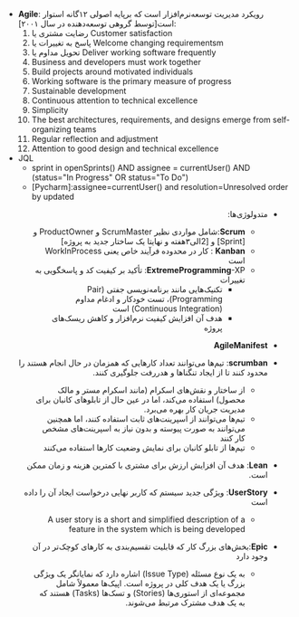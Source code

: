 - **Agile**: رویکرد مدیریت توسعه‌نرم‌افزار است که برپایه اصولی ۱۲گانه استوار است[توسط گروهی توسعه‌دهنده در سال ۲۰۰۱]:
    1. رضایت مشتری یا Customer satisfaction
    2. پاسخ به تغییرات یا Welcome changing requirementsm
    3. تحویل مداوم یا Deliver working software frequently
    4. Business and developers must work together
    5. Build projects around motivated individuals
    6. Working software is the primary measure of progress
    7. Sustainable development
    8. Continuous attention to technical excellence
    9. Simplicity
    10. The best architectures, requirements, and designs emerge from self-organizing teams
    11. Regular reflection and adjustment
    12. Attention to good design and technical excellence
- JQL
    - sprint in openSprints() AND assignee = currentUser() AND (status="In Progress" OR status="To Do")
    - [Pycharm]:assignee=currentUser() and resolution=Unresolved order by updated

<div dir="rtl">

- متدولوژی‌ها:
    - **Scrum**:شامل مواردی نظیر ScrumMaster و ProductOwner و [Sprint] و [2الی۳هفته و نهایتا یک ساختار جدید به پروژه]
    - **Kanban** : کار در محدوده فرآیند خاص یعنی WorkInProcess است
    - **ExtremeProgramming**-XP: تأکید بر کیفیت کد و پاسخگویی به تغییرات
        - تکنیک‌هایی مانند برنامه‌نویسی جفتی (Pair Programming)، تست خودکار و ادغام مداوم (Continuous Integration) است
        - هدف آن افزایش کیفیت نرم‌افزار و کاهش ریسک‌های پروژه
- **AgileManifest**
- **scrumban**: تیم‌ها می‌توانند تعداد کارهایی که همزمان در حال انجام هستند را محدود کنند تا از ایجاد تنگناها و هدررفت جلوگیری کنند.
    - از ساختار و نقش‌های اسکرام (مانند اسکرام مستر و مالک محصول) استفاده می‌کند، اما در عین حال از تابلوهای کانبان برای مدیریت جریان کار بهره می‌برد.
    - تیم‌ها می‌توانند از اسپرینت‌های ثابت استفاده کنند، اما همچنین می‌توانند به صورت پیوسته و بدون نیاز به اسپرینت‌های مشخص کار کنند
    - تیم‌ها از تابلو کانبان برای نمایش وضعیت کارها استفاده می‌کنند
- **Lean**: هدف آن افزایش ارزش برای مشتری با کمترین هزینه و زمان ممکن است.


- **UserStory**: ویژگی جدید سیستم که کاربر نهایی درخواست ایجاد آن را داده است
    - A user story is a short and simplified description of a feature in the system which is being developed
- **Epic**:بخش‌های بزرگ کار که قابلیت تقسیم‌بندی به کارهای کوچک‌تر در آن وجود دارد
    - به یک نوع مسئله (Issue Type) اشاره دارد که نمایانگر یک ویژگی بزرگ یا یک هدف کلی در پروژه است. اپیک‌ها معمولاً شامل مجموعه‌ای از استوری‌ها (Stories) و تسک‌ها (Tasks) هستند که به یک هدف مشترک مرتبط می‌شوند.

</div>

